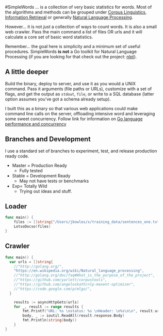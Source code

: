 #SimpleWords
... is a collection of very basic statistics for words. Most of the algorithms and methods can be grouped under [Corpus Linguistics](http://en.wikipedia.org/wiki/Corpus_linguistics), [Information Retrieval](http://en.wikipedia.org/wiki/Information_retrieval) or generally [Natural Language Processing](https://en.wikipedia.org/wiki/Natural_language_processing).

However... it is not _just_ a collection of ways to count words. It is also a small web crawler. Pass the main command a list of files OR urls and it will calculate a core set of basic word statistics.

Remember... the goal here is simplicity and a minimum set of useful procedures. SimpleWords **is not** a Go toolkit for Natural Language Processing (if you are looking for that check out the project: [nlpt](https://github.com/jbowles/nlpt)).

## A little deeper
Build the binary, deploy to server, and use it as you would a UNIX command. Pass it arguments (file paths or URLs), customize with a set of flags, and get the output as `stdout`, `file`, or write to a SQL database (latter option assumes you've got a schema already setup).

I built this as a binary so that various web applications could make command line calls on the server, offloading intensive word and leveraging some sweet concurrency. Follow link for information on [Go language performance and concurrency](https://www.google.com/search?q=golang+concurrency+performance&oq=golang+concurrency+performance)


## Branches and Development
I use a standard set of branches to experiment, test, and release production ready code.

* Master = Production Ready
  * Fully tested
* Stable = Development Ready
  * May not have tests or benchmarks
* Exp= Totally Wild
  * Trying out ideas and stuff.

## Loader
```go
func main() {
	files := []string{"/Users/jbowles/x/training_data/sentences_one.txt"}
	LotsoDocso(files)
}
```

## Crawler
```go
func main() {
  var urls = []string{
    //"http://golang.org/",
    "https://en.wikipedia.org/wiki/Natural_language_processing",
    //"http://golang.org/doc/faq#What_is_the_purpose_of_the_project",
    //"https://github.com/yarlett/corpustools",
    //"https://github.com/angeloskath/nlp-maxent-optimizer",
    //"https://code.google.com/p/mlgo/",
  }

	results := asyncHttpGets(urls)
	for _, result := range results {
		fmt.Printf("URL: %s \nstatus: %s \nHeader: \n%s\n\n", result.url, result.response.Status, result.response.Header)
		body, _ := ioutil.ReadAll(result.response.Body)
		fmt.Println(string(body))
	}
}
```
